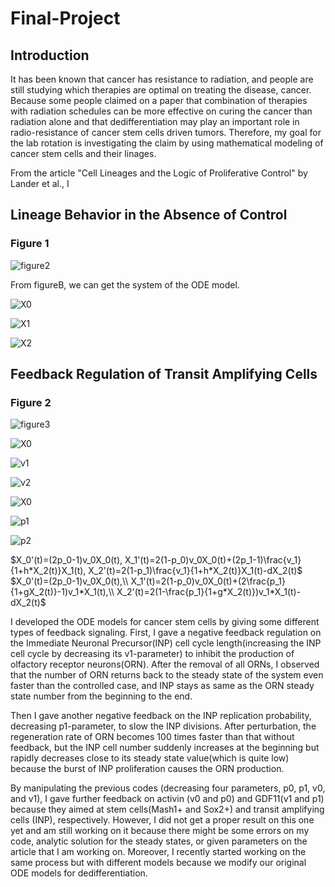 # Final-Project
## Introduction
It has been known that cancer has resistance to radiation, and people are still studying which therapies are optimal on treating the disease, cancer. Because some people claimed on a paper that combination of therapies with radiation schedules can be more effective on curing the cancer than radiation alone and that dedifferentiation may play an important role in radio-resistance of cancer stem cells driven tumors. Therefore, my goal for the lab rotation is investigating the claim by using mathematical modeling of cancer stem cells and their linages.

From the article "Cell Lineages and the Logic of Proliferative Control" by Lander et al., I   
## Lineage Behavior in the Absence of Control
### Figure 1
![figure2](https://journals.plos.org/plosbiology/article/figure/image?size=medium&id=info:doi/10.1371/journal.pbio.1000015.g002)

From figureB, we can get the system of the ODE model. 

![X0](https://latex.codecogs.com/gif.latex?\dpi{120}&space;$X_0'(t)=(2p_0-1)v_0X_0(t),$)

![X1](https://latex.codecogs.com/gif.latex?\dpi{120}&space;$X_1'(t)=2(1-p_0)v_0X_0(t)&plus;(2p_1-1)v_1X_1(t),$)

![X2](https://latex.codecogs.com/gif.latex?\dpi{120}&space;$X_2'(t)=2(1-p_1)v_1X_1(t)-dX_2(t)$)

## Feedback Regulation of Transit Amplifying Cells 
### Figure 2
![figure3](https://journals.plos.org/plosbiology/article/figure/image?size=medium&id=info:doi/10.1371/journal.pbio.1000015.g003)  


![X0](https://latex.codecogs.com/gif.latex?\dpi{120}&space;$X_0'(t)=(2p_0-1)v_0X_0(t),$)

![v1](https://latex.codecogs.com/gif.latex?\dpi{120}&space;X_1'(t)=2(1-p_0)v_0X_0(t)&plus;(2p_1-1)\frac{v_1}{1&plus;hX_2(t)}X_1(t),)

![v2](https://latex.codecogs.com/gif.latex?\dpi{120}&space;X_2'(t)=2(1-p_1)\frac{v_1}{1&plus;hX_2(t)}X_1(t)-dX_2(t))


![X0](https://latex.codecogs.com/gif.latex?\dpi{120}&space;$X_0'(t)=(2p_0-1)v_0X_0(t),$)

![p1](https://latex.codecogs.com/gif.latex?\dpi{120}&space;X_1'(t)=2(1-p_0)v_0X_0(t)&plus;(2\frac{p_1}{1&plus;gX_2(t)}-1)v_1X_1(t),)

![p2](https://latex.codecogs.com/gif.latex?\dpi{120}&space;X_2'(t)=2(1-\frac{p_1}{1&plus;gX_2(t)})v_1X_1(t)-dX_2(t))



$X_0'(t)=(2p_0-1)v_0X_0(t),
X_1'(t)=2(1-p_0)v_0X_0(t)+(2p_1-1)\frac{v_1}{1+h*X_2(t)}X_1(t),
X_2'(t)=2(1-p_1)\frac{v_1}{1+h*X_2(t)}X_1(t)-dX_2(t)$
$X_0'(t)=(2p_0-1)v_0X_0(t),\\
X_1'(t)=2(1-p_0)v_0X_0(t)+(2\frac{p_1}{1+gX_2(t)}-1)v_1*X_1(t),\\
X_2'(t)=2(1-\frac{p_1}{1+g*X_2(t)})v_1*X_1(t)-dX_2(t)$



I developed the ODE models for cancer stem cells by giving some different types of feedback signaling. First, I gave a negative feedback regulation on the Immediate Neuronal Precursor(INP) cell cycle length(increasing the INP cell cycle by decreasing its v1-parameter) to inhibit the production of olfactory receptor neurons(ORN). After the removal of all ORNs, I observed that the number of ORN returns back to the steady state of the system even faster than the controlled case, and INP stays as same as the ORN steady state number from the beginning to the end. 

Then I gave another negative feedback on the INP replication probability, decreasing p1-parameter, to slow the INP divisions. After perturbation, the regeneration rate of ORN becomes 100 times faster than that without feedback, but the INP cell number suddenly increases at the beginning but rapidly decreases close to its steady state value(which is quite low) because the burst of INP proliferation causes the ORN production. 








By manipulating the previous codes (decreasing four parameters, p0, p1, v0, and v1), I gave further feedback on activin (v0 and p0) and GDF11(v1 and p1) because they aimed at stem cells(Mash1+ and Sox2+) and transit amplifying cells (INP), respectively. However, I did not get a proper result on this one yet and am still working on it because there might be some errors on my code, analytic solution for the steady states, or given parameters on the article that I am working on.
Moreover, I recently started working on the same process but with different models because we modify our original ODE models for dedifferentiation. 
